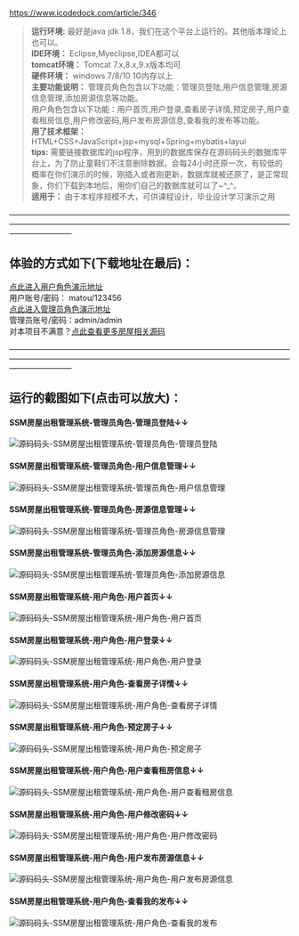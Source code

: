 https://www.icodedock.com/article/346  
>  **运行环境:** 最好是java jdk 1.8，我们在这个平台上运行的。其他版本理论上也可以。  
>  **IDE环境：** Eclipse,Myeclipse,IDEA都可以  
>  **tomcat环境：** Tomcat 7.x,8.x,9.x版本均可  
>  **硬件环境：** windows 7/8/10 1G内存以上  
>  **主要功能说明：** 管理员角色包含以下功能：管理员登陆,用户信息管理,房源信息管理,添加房源信息等功能。  
用户角色包含以下功能：用户首页,用户登录,查看房子详情,预定房子,用户查看租房信息,用户修改密码,用户发布房源信息,查看我的发布等功能。  
>  **用了技术框架：** HTML+CSS+JavaScript+jsp+mysql+Spring+mybatis+layui  
>  **tips:** 需要链接数据库的jsp程序，用到的数据库保存在源码码头的数据库平台上，为了防止童鞋们不注意删除数据，会每24小时还原一次，有较低的概率在你们演示的时候，刚插入或者刚更新，数据库就被还原了，是正常现象，你们下载到本地后，用你们自己的数据库就可以了~^_^。  
>  **适用于：** 由于本程序规模不大，可供课程设计，毕业设计学习演示之用  


————————————————————————————————————————————————————————————————————————————————
## 体验的方式如下(下载地址在最后)：
<a  rel="nofollow"  href="http://www.csbishe.cn:15054/ssm_houserentalsystem"><u>点此进入用户角色演示地址</u></a>  
用户账号/密码： matou/123456  
<a  rel="nofollow"  href="http://www.csbishe.cn:15054/ssm_houserentalsystem/toadminlogin"><u>点此进入管理员角色演示地址</u></a>  
管理员账号/密码：admin/admin  
对本项目不满意？[点此查看更多房屋相关源码](https://www.icodedock.com/article/category/house.html)

————————————————————————————————————————————————————————————————————————————————
## 运行的截图如下(点击可以放大)：
#### SSM房屋出租管理系统-管理员角色-管理员登陆↓↓
![源码码头-SSM房屋出租管理系统-管理员角色-管理员登陆](http://images.icodedock.com/JAVA/JAVAEE/SSM%E6%88%BF%E5%B1%8B%E5%87%BA%E7%A7%9F%E7%AE%A1%E7%90%86%E7%B3%BB%E7%BB%9F/%E7%AE%A1%E7%90%86%E5%91%98%E8%A7%92%E8%89%B2/%E7%AE%A1%E7%90%86%E5%91%98%E7%99%BB%E9%99%86.png?imageView2/0/format/jpg/interlace/1/q/100|watermark/1/image/aHR0cDovL2ltYWdlcy5pY29kZWRvY2suY29tL21hcmsucG5n/dissolve/80/gravity/SouthEast/dx/10/dy/10|imageslim)
#### SSM房屋出租管理系统-管理员角色-用户信息管理↓↓
![源码码头-SSM房屋出租管理系统-管理员角色-用户信息管理](http://images.icodedock.com/JAVA/JAVAEE/SSM%E6%88%BF%E5%B1%8B%E5%87%BA%E7%A7%9F%E7%AE%A1%E7%90%86%E7%B3%BB%E7%BB%9F/%E7%AE%A1%E7%90%86%E5%91%98%E8%A7%92%E8%89%B2/%E7%94%A8%E6%88%B7%E4%BF%A1%E6%81%AF%E7%AE%A1%E7%90%86.png?imageView2/0/format/jpg/interlace/1/q/100|watermark/1/image/aHR0cDovL2ltYWdlcy5pY29kZWRvY2suY29tL21hcmsucG5n/dissolve/80/gravity/SouthEast/dx/10/dy/10|imageslim)
#### SSM房屋出租管理系统-管理员角色-房源信息管理↓↓
![源码码头-SSM房屋出租管理系统-管理员角色-房源信息管理](http://images.icodedock.com/JAVA/JAVAEE/SSM%E6%88%BF%E5%B1%8B%E5%87%BA%E7%A7%9F%E7%AE%A1%E7%90%86%E7%B3%BB%E7%BB%9F/%E7%AE%A1%E7%90%86%E5%91%98%E8%A7%92%E8%89%B2/%E6%88%BF%E6%BA%90%E4%BF%A1%E6%81%AF%E7%AE%A1%E7%90%86.png?imageView2/0/format/jpg/interlace/1/q/100|watermark/1/image/aHR0cDovL2ltYWdlcy5pY29kZWRvY2suY29tL21hcmsucG5n/dissolve/80/gravity/SouthEast/dx/10/dy/10|imageslim)
#### SSM房屋出租管理系统-管理员角色-添加房源信息↓↓
![源码码头-SSM房屋出租管理系统-管理员角色-添加房源信息](http://images.icodedock.com/JAVA/JAVAEE/SSM%E6%88%BF%E5%B1%8B%E5%87%BA%E7%A7%9F%E7%AE%A1%E7%90%86%E7%B3%BB%E7%BB%9F/%E7%AE%A1%E7%90%86%E5%91%98%E8%A7%92%E8%89%B2/%E6%B7%BB%E5%8A%A0%E6%88%BF%E6%BA%90%E4%BF%A1%E6%81%AF.png?imageView2/0/format/jpg/interlace/1/q/100|watermark/1/image/aHR0cDovL2ltYWdlcy5pY29kZWRvY2suY29tL21hcmsucG5n/dissolve/80/gravity/SouthEast/dx/10/dy/10|imageslim)
#### SSM房屋出租管理系统-用户角色-用户首页↓↓
![源码码头-SSM房屋出租管理系统-用户角色-用户首页](http://images.icodedock.com/JAVA/JAVAEE/SSM%E6%88%BF%E5%B1%8B%E5%87%BA%E7%A7%9F%E7%AE%A1%E7%90%86%E7%B3%BB%E7%BB%9F/%E7%94%A8%E6%88%B7%E8%A7%92%E8%89%B2/%E7%94%A8%E6%88%B7%E9%A6%96%E9%A1%B5.png?imageView2/0/format/jpg/interlace/1/q/100|watermark/1/image/aHR0cDovL2ltYWdlcy5pY29kZWRvY2suY29tL21hcmsucG5n/dissolve/80/gravity/SouthEast/dx/10/dy/10|imageslim)
#### SSM房屋出租管理系统-用户角色-用户登录↓↓
![源码码头-SSM房屋出租管理系统-用户角色-用户登录](http://images.icodedock.com/JAVA/JAVAEE/SSM%E6%88%BF%E5%B1%8B%E5%87%BA%E7%A7%9F%E7%AE%A1%E7%90%86%E7%B3%BB%E7%BB%9F/%E7%94%A8%E6%88%B7%E8%A7%92%E8%89%B2/%E7%94%A8%E6%88%B7%E7%99%BB%E5%BD%95.png?imageView2/0/format/jpg/interlace/1/q/100|watermark/1/image/aHR0cDovL2ltYWdlcy5pY29kZWRvY2suY29tL21hcmsucG5n/dissolve/80/gravity/SouthEast/dx/10/dy/10|imageslim)
#### SSM房屋出租管理系统-用户角色-查看房子详情↓↓
![源码码头-SSM房屋出租管理系统-用户角色-查看房子详情](http://images.icodedock.com/JAVA/JAVAEE/SSM%E6%88%BF%E5%B1%8B%E5%87%BA%E7%A7%9F%E7%AE%A1%E7%90%86%E7%B3%BB%E7%BB%9F/%E7%94%A8%E6%88%B7%E8%A7%92%E8%89%B2/%E6%9F%A5%E7%9C%8B%E6%88%BF%E5%AD%90%E8%AF%A6%E6%83%85.png?imageView2/0/format/jpg/interlace/1/q/100|watermark/1/image/aHR0cDovL2ltYWdlcy5pY29kZWRvY2suY29tL21hcmsucG5n/dissolve/80/gravity/SouthEast/dx/10/dy/10|imageslim)
#### SSM房屋出租管理系统-用户角色-预定房子↓↓
![源码码头-SSM房屋出租管理系统-用户角色-预定房子](http://images.icodedock.com/JAVA/JAVAEE/SSM%E6%88%BF%E5%B1%8B%E5%87%BA%E7%A7%9F%E7%AE%A1%E7%90%86%E7%B3%BB%E7%BB%9F/%E7%94%A8%E6%88%B7%E8%A7%92%E8%89%B2/%E9%A2%84%E5%AE%9A%E6%88%BF%E5%AD%90.png?imageView2/0/format/jpg/interlace/1/q/100|watermark/1/image/aHR0cDovL2ltYWdlcy5pY29kZWRvY2suY29tL21hcmsucG5n/dissolve/80/gravity/SouthEast/dx/10/dy/10|imageslim)
#### SSM房屋出租管理系统-用户角色-用户查看租房信息↓↓
![源码码头-SSM房屋出租管理系统-用户角色-用户查看租房信息](http://images.icodedock.com/JAVA/JAVAEE/SSM%E6%88%BF%E5%B1%8B%E5%87%BA%E7%A7%9F%E7%AE%A1%E7%90%86%E7%B3%BB%E7%BB%9F/%E7%94%A8%E6%88%B7%E8%A7%92%E8%89%B2/%E7%94%A8%E6%88%B7%E6%9F%A5%E7%9C%8B%E7%A7%9F%E6%88%BF%E4%BF%A1%E6%81%AF.png?imageView2/0/format/jpg/interlace/1/q/100|watermark/1/image/aHR0cDovL2ltYWdlcy5pY29kZWRvY2suY29tL21hcmsucG5n/dissolve/80/gravity/SouthEast/dx/10/dy/10|imageslim)
#### SSM房屋出租管理系统-用户角色-用户修改密码↓↓
![源码码头-SSM房屋出租管理系统-用户角色-用户修改密码](http://images.icodedock.com/JAVA/JAVAEE/SSM%E6%88%BF%E5%B1%8B%E5%87%BA%E7%A7%9F%E7%AE%A1%E7%90%86%E7%B3%BB%E7%BB%9F/%E7%94%A8%E6%88%B7%E8%A7%92%E8%89%B2/%E7%94%A8%E6%88%B7%E4%BF%AE%E6%94%B9%E5%AF%86%E7%A0%81.png?imageView2/0/format/jpg/interlace/1/q/100|watermark/1/image/aHR0cDovL2ltYWdlcy5pY29kZWRvY2suY29tL21hcmsucG5n/dissolve/80/gravity/SouthEast/dx/10/dy/10|imageslim)
#### SSM房屋出租管理系统-用户角色-用户发布房源信息↓↓
![源码码头-SSM房屋出租管理系统-用户角色-用户发布房源信息](http://images.icodedock.com/JAVA/JAVAEE/SSM%E6%88%BF%E5%B1%8B%E5%87%BA%E7%A7%9F%E7%AE%A1%E7%90%86%E7%B3%BB%E7%BB%9F/%E7%94%A8%E6%88%B7%E8%A7%92%E8%89%B2/%E7%94%A8%E6%88%B7%E5%8F%91%E5%B8%83%E6%88%BF%E6%BA%90%E4%BF%A1%E6%81%AF.png?imageView2/0/format/jpg/interlace/1/q/100|watermark/1/image/aHR0cDovL2ltYWdlcy5pY29kZWRvY2suY29tL21hcmsucG5n/dissolve/80/gravity/SouthEast/dx/10/dy/10|imageslim)
#### SSM房屋出租管理系统-用户角色-查看我的发布↓↓
![源码码头-SSM房屋出租管理系统-用户角色-查看我的发布](http://images.icodedock.com/JAVA/JAVAEE/SSM%E6%88%BF%E5%B1%8B%E5%87%BA%E7%A7%9F%E7%AE%A1%E7%90%86%E7%B3%BB%E7%BB%9F/%E7%94%A8%E6%88%B7%E8%A7%92%E8%89%B2/%E6%9F%A5%E7%9C%8B%E6%88%91%E7%9A%84%E5%8F%91%E5%B8%83.png?imageView2/0/format/jpg/interlace/1/q/100|watermark/1/image/aHR0cDovL2ltYWdlcy5pY29kZWRvY2suY29tL21hcmsucG5n/dissolve/80/gravity/SouthEast/dx/10/dy/10|imageslim)

<p style="display:none"  >本源码关键字：租房 房租 房东 租房子 房屋出租 房租租金 房东管理 房屋管理 出租管理 房屋出租管理 公寓出租 公寓 租房子 买房子 小区 买房 卖房 房产 房屋租赁 租房子 租房网站 网页 web  毕业设计 实训 项目 计算机专业 软件开发 网站 程序 软件 管理系统 gui</p>
